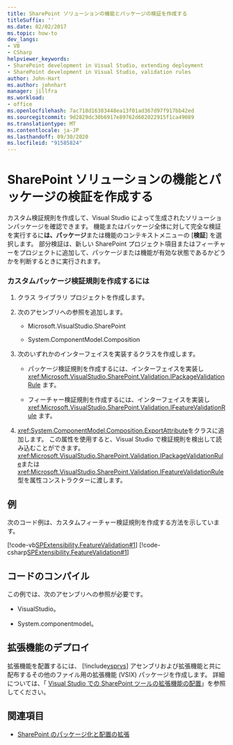 ```yaml
---
title: SharePoint ソリューションの機能とパッケージの検証を作成する
titleSuffix: ''
ms.date: 02/02/2017
ms.topic: how-to
dev_langs:
- VB
- CSharp
helpviewer_keywords:
- SharePoint development in Visual Studio, extending deployment
- SharePoint development in Visual Studio, validation rules
author: John-Hart
ms.author: johnhart
manager: jillfra
ms.workload:
- office
ms.openlocfilehash: 7ac718d16383448ea13f01ad367d97f917bb42ed
ms.sourcegitcommit: 9d2829dc30b6917e89762d602022915f1ca49089
ms.translationtype: MT
ms.contentlocale: ja-JP
ms.lasthandoff: 09/30/2020
ms.locfileid: "91585824"
---
```

# <a name="create-feature-and-package-validations-for-sharepoint-solutions"></a>SharePoint ソリューションの機能とパッケージの検証を作成する

  カスタム検証規則を作成して、Visual Studio によって生成されたソリューションパッケージを確認できます。 機能またはパッケージ全体に対して完全な検証を実行するに**は、パッケージ**または機能のコンテキストメニューの [**検証**] を選択します。 部分検証は、新しい SharePoint プロジェクト項目またはフィーチャーをプロジェクトに追加して、パッケージまたは機能が有効な状態であるかどうかを判断するときに実行されます。

### <a name="to-create-a-custom-package-validation-rule"></a>カスタムパッケージ検証規則を作成するには

1. クラス ライブラリ プロジェクトを作成します。

2. 次のアセンブリへの参照を追加します。

    - Microsoft.VisualStudio.SharePoint

    - System.ComponentModel.Composition

3. 次のいずれかのインターフェイスを実装するクラスを作成します。

    - パッケージ検証規則を作成するには、インターフェイスを実装し <xref:Microsoft.VisualStudio.SharePoint.Validation.IPackageValidationRule> ます。

    - フィーチャー検証規則を作成するには、インターフェイスを実装し <xref:Microsoft.VisualStudio.SharePoint.Validation.IFeatureValidationRule> ます。

4. <xref:System.ComponentModel.Composition.ExportAttribute>をクラスに追加します。 この属性を使用すると、Visual Studio で検証規則を検出して読み込むことができます。 <xref:Microsoft.VisualStudio.SharePoint.Validation.IPackageValidationRule>または <xref:Microsoft.VisualStudio.SharePoint.Validation.IFeatureValidationRule> 型を属性コンストラクターに渡します。

## <a name="example"></a>例
 次のコード例は、カスタムフィーチャー検証規則を作成する方法を示しています。

 [!code-vb[SPExtensibility.FeatureValidation#1](../sharepoint/codesnippet/VisualBasic/featurevalidation/extension/customvalidationrule.vb#1)]
 [!code-csharp[SPExtensibility.FeatureValidation#1](../sharepoint/codesnippet/CSharp/featurevalidation/extension/customfeaturevalidationrule.cs#1)]

## <a name="compile-the-code"></a>コードのコンパイル
 この例では、次のアセンブリへの参照が必要です。

- VisualStudio。

- System.componentmodel。

## <a name="deploy-the-extension"></a>拡張機能のデプロイ
 拡張機能を配置するには、 [!include[vsprvs](../sharepoint/includes/vsprvs-md.md)] アセンブリおよび拡張機能と共に配布するその他のファイル用の拡張機能 (VSIX) パッケージを作成します。 詳細については、「 [Visual Studio での SharePoint ツールの拡張機能の配置](../sharepoint/deploying-extensions-for-the-sharepoint-tools-in-visual-studio.md)」を参照してください。

## <a name="see-also"></a>関連項目
- [SharePoint のパッケージ化と配置の拡張](../sharepoint/extending-sharepoint-packaging-and-deployment.md)
